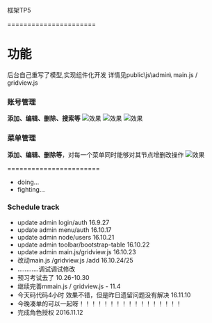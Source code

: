 框架TP5

======================

# 功能
后台自己重写了模型,实现组件化开发 详情见public\js\admin\  main.js / gridview.js 

### 账号管理
**添加、编辑、删除、搜索等**
![效果](http://7xpqdb.com1.z0.glb.clouddn.com/filehelper_1478765591922_47.png)
![效果](http://7xpqdb.com1.z0.glb.clouddn.com/filehelper_1478765591922_47.png)
![效果](http://7xpqdb.com1.z0.glb.clouddn.com/filehelper_1478765592059_7.png)

### 菜单管理
**添加、编辑、删除等**，对每一个菜单同时能够对其节点增删改操作
![效果](http://7xpqdb.com1.z0.glb.clouddn.com/filehelper_1478765927500_24.png)









=======================

- doing... 
- fighting...

### Schedule track

- update admin login/auth 16.9.27
- update admin menu/auth 16.10.17
- update admin node/users 16.10.21
- update admin toolbar/bootstrap-table  16.10.22
- update admin main.js/gridview.js  16.10.23
- 改动main.js /gridview.js /add 16.10.24/25
- …………调试调试修改
- 预习考试去了  10.26-10.30
- 继续完善mmain.js / gridview.js   - 11.4 
- 今天码代码4小时 效果不错，但是昨日遗留问题没有解决 16.11.10
- 今晚凑单的可以一起呀！！！！！！！！！！！！！！！！！
- 完成角色授权 2016.11.12
